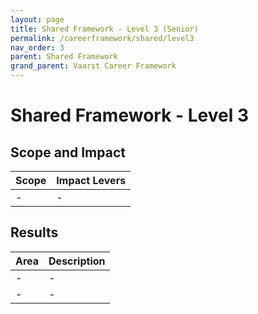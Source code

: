 ```yaml
---
layout: page
title: Shared Framework - Level 3 (Senior)
permalink: /careerframework/shared/level3
nav_order: 3
parent: Shared Framework
grand_parent: Vaarst Career Framework
---
```


# Shared Framework - Level 3

## Scope and Impact

| Scope        | Impact Levers     |
|:-------------|:------------------|
| - | - |

## Results

|Area          | Description       |
|:-------------|:------------------|
| - | - |
| - | - |
